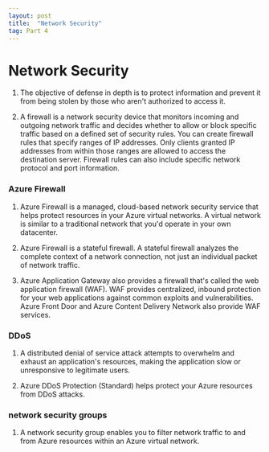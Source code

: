 ```yaml
---
layout: post
title:  "Network Security"
tag: Part 4
---
```


# Network Security

1. The objective of defense in depth is to protect information and prevent it from being stolen by those who aren't authorized to access it.

2. A firewall is a network security device that monitors incoming and outgoing network traffic and decides whether to allow or block specific traffic based on a defined set of security rules. You can create firewall rules that specify ranges of IP addresses. Only clients granted IP addresses from within those ranges are allowed to access the destination server. Firewall rules can also include specific network protocol and port information.

### Azure Firewall

1. Azure Firewall is a managed, cloud-based network security service that helps protect resources in your Azure virtual networks. A virtual network is similar to a traditional network that you'd operate in your own datacenter. 

2. Azure Firewall is a stateful firewall. A stateful firewall analyzes the complete context of a network connection, not just an individual packet of network traffic. 

3. Azure Application Gateway also provides a firewall that's called the web application firewall (WAF). WAF provides centralized, inbound protection for your web applications against common exploits and vulnerabilities. Azure Front Door and Azure Content Delivery Network also provide WAF services.

### DDoS

1. A distributed denial of service attack attempts to overwhelm and exhaust an application's resources, making the application slow or unresponsive to legitimate users. 

2. Azure DDoS Protection (Standard) helps protect your Azure resources from DDoS attacks.

### network security groups

1. A network security group enables you to filter network traffic to and from Azure resources within an Azure virtual network.

